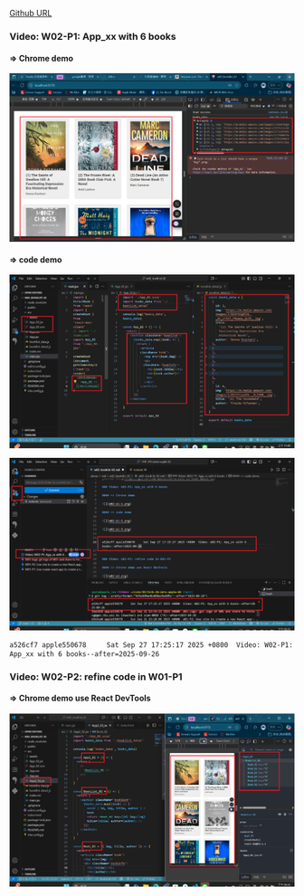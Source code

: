 [Github URL](https://github.com/apple550678/1141-2N-demo-apple-02)

### Video: W02-P1: App_xx with 6 books

#### => Chrome demo

![](w02-p1-1.png)

#### => code demo

![](w02-p1-2.png)

![](w02-p1-3.png)

```
a526cf7 apple550678     Sat Sep 27 17:25:17 2025 +0800  Video: W02-P1: App_xx with 6 books--after=2025-09-26
```

### Video: W02-P2: refine code in W01-P1

#### => Chrome demo use React DevTools

![](w02-p2.png)

```

```
